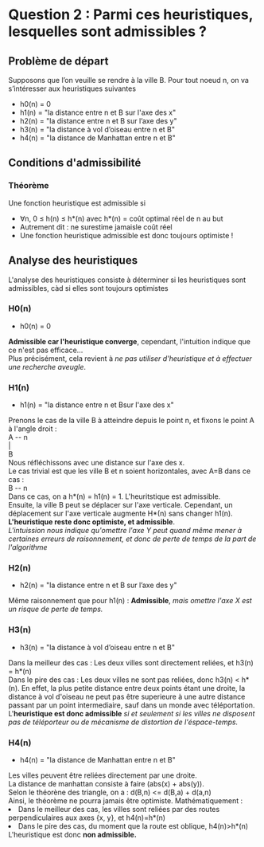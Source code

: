 # Question 2 : Parmi ces heuristiques, lesquelles sont admissibles ?

## Problème de départ
Supposons que l’on veuille se rendre à la ville B. 
Pour tout noeud n, on va s’intéresser aux heuristiques suivantes
* h0(n) = 0
* h1(n) = "la distance entre n et B sur l'axe des x"
* h2(n) = "la distance entre n et B sur l’axe des y"
* h3(n) = "la distance à vol d’oiseau entre n et B"
* h4(n) = "la distance de Manhattan entre n et B"

## Conditions d'admissibilité
### Théorème 
Une fonction heuristique est admissible si 
* ∀n, 0 ≤ h(n) ≤ h*(n) avec h*(n) = coût optimal réel de n au but
* Autrement dit : ne surestime jamaisle coût réel
* Une fonction heuristique admissible est donc toujours optimiste !

## Analyse des heuristiques
L'analyse des heuristiques consiste à déterminer si les heuristiques sont admissibles, càd si elles sont toujours optimistes

### H0(n)
* h0(n) = 0</ul>
__Admissible car l'heuristique converge__, cependant, l'intuition indique que ce n'est pas efficace...\
Plus précisément, cela revient à _ne pas utiliser d'heuristique et à effectuer une recherche aveugle_.

### H1(n)
* h1(n) = "la distance entre n et Bsur l'axe des x"</ul>
Prenons le cas de la ville B à atteindre depuis le point n, et fixons le point A à l'angle droit :\
A -- n\
|\
B\
Nous réfléchissons avec une distance sur l'axe des x.\
Le cas trivial est que les ville B et n soient horizontales, avec A=B dans ce cas :\
B -- n\
Dans ce cas, on a h*(n) = h1(n) = 1. L'heuritstique est admissible.\
Ensuite, la ville B peut se déplacer sur l'axe verticale. Cependant, un déplacement sur l'axe verticale augmente H*(n) sans changer h1(n). __L'heuristique reste donc optimiste, et admissible__.\
_L'intuission nous indique qu'omettre l'axe Y peut quand même mener à certaines erreurs de raisonnement, et donc de perte de temps de la part de l'algorithme_


### H2(n)
* h2(n) = "la distance entre n et B sur l’axe des y"</ul>
Même raisonnement que pour h1(n) : __Admissible__, _mais omettre l'axe X est un risque de perte de temps._

### H3(n)
* h3(n) = "la distance à vol d’oiseau entre n et B"</ul>
Dans la meilleur des cas : Les deux villes sont directement reliées, et h3(n) = h*(n)\
Dans le pire des cas : Les deux villes ne sont pas reliées, donc h3(n) < h*(n).
En effet, la plus petite distance entre deux points étant une droite, la distance à vol d'oiseau ne peut pas être superieure à une autre distance passant par un point intermediaire, sauf dans un monde avec téléportation.\
L'__heuristique est donc admissible__ _si et seulement si les villes ne disposent pas de téléporteur ou de mécanisme de distortion de l'éspace-temps._

### H4(n)
* h4(n) = "la distance de Manhattan entre n et B"</ul>
Les villes peuvent être reliées directement par une droite.\
La distance de manhattan consiste à faire (abs(x) + abs(y)).\
Selon le théorène des triangle, on a : d(B,n) <= d(B,a) + d(a,n)\
Ainsi, le théorème ne pourra jamais être optimiste. Mathématiquement :
* Dans le meilleur des cas, les villes sont reliées par des routes perpendiculaires aux axes {x, y}, et h4(n)=h*(n)
* Dans le pire des cas, du moment que la route est oblique, h4(n)>h*(n)</ul>
L'heuristique est donc __non admissible.__
